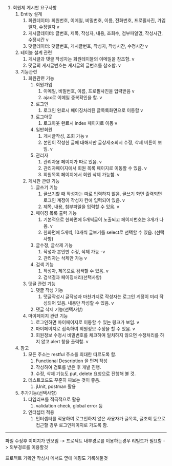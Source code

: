 1. 회원제 게시판 요구사항
    1. Entity 설계
        1. 회원데이터: 회원번호, 이메일, 비밀번호, 이름, 전화번호, 프로필사진, 가입일자, 수정일자 v
        2. 게시글데이터: 글번호, 제목, 작성자, 내용, 조회수, 첨부파일명, 작성시간, 수정시간 v
        3. 댓글데이터: 댓글번호, 게시글번호, 작성자, 작성시간, 수정시간 v
    2. 테이블 설계 관련
        1. 게시글과 댓글 작성자는 회원테이블의 이메일을 참조함. v 
        2. 댓글의 게시글번호는 게시글의 글번호를 참조함. v 
    3. 기능관련
        1. 회원관련 기능
            1. 회원가입
                1. 이메일, 비밀번호, 이름, 프로필사진을 입력받음 v
                2. ajax로 이메일 중복확인을 함. v
            2. 로그인
                1. 로그인 완료시 페이징처리된 글목록화면으로 이동함 v
            3. 로그아웃
                1. 로그아웃 완료시 index 페이지로 이동 v
            4. 일반회원
                1. 게시글작성, 조회 가능 v
                2. 본인이 작성한 글에 대해서만 글상세조회시 수정, 삭제 버튼이 보임. v  
            5. 관리자
                1. 관리자용 페이지가 따로 있음. v
                2. 관리자페이지에서 회원 목록 페이지로 이동할 수 있음. v
                3. 회원목록 페이지에서 회원 삭제 가능함. v
        2. 게시판 관련 기능
            1. 글쓰기 기능
                1. 글쓰기할 때 작성자는 따로 입력하지 않음. 글쓰기 화면 출력되면 로그인 계정이 작성자 칸에 입력되어 있음. v
                2. 제목, 내용, 첨부파일을 입력할 수 있음. v  
            2. 페이징 목록 출력 기능
                1. 기본적으로 한화면에 5개씩글이 노출되고 페이지번호는 3개가 나옴. v
                2. 한화면에 5개씩, 10개씩 글보기를 select로 선택할 수 있음. (선택사항)
            3. 글수정, 글삭제 기능
                1. 작성자 본인만 수정, 삭제 가능 -v
                2. 관리자는 삭제만 가능 v
            4. 검색 기능
                1. 작성자, 제목으로 검색할 수 있음.  v
                2. 검색결과 페이징처리(선택사항)
        3. 댓글 관련 기능
            1. 댓글 작성 기능
                1. 댓글작성시 글작성과 마찬가지로 작성자는 로그인 계정이 미리 작성되어 있음. 내용만 작성할 수 있음. v 
            2. 댓글 삭제 기능(선택사항)
        4. 마이페이지 관련 기능
            1. 로그인하면 마이페이지로 이동할 수 있는 링크가 보임. v
            2. 마이페이지로 접속하여 회원정보 수정을 할 수 있음. v
            3. 회원정보 수정시 비밀번호를 체크하여 일치하지 않으면 수정처리를 하지 않고 alert 창을 출력함. v
    4. 참고
        1. 모든 주소는 restful 주소를 최대한 따르도록 함.
            1. Functional Description 을 먼저 작성
            2. 작성하여 검토를 받은 후 개발 진행.
            3. 수정, 삭제 기능도 put, delete 요청으로 진행해 볼 것.
        2. 테스트코드도 꾸준히 짜보는 것이 좋음.
            1. jUnit, postman 활용
    5. 추가기능(선택사항)
        1. 타임리프를 적극적으로 활용
            1. validation check, global error 등
        2. 인터셉터 적용
            1. 인터셉터를 적용하여 로그인하지 않은 사용자가 글목록, 글조회 등으로 접근할 경우 로그인페이지로 가도록 함.


------------------------------------------------------------------------------------------------------------------------

 파일 수정후 이미지가 안보임 -> 프로젝트 내부경로를 이용하는경우 리빌드가 필요함 -> 외부경로를 이용할것
 
 프로젝트 기획안 작성시 메서드 옆에 매핑도 기록해둘것 
 
